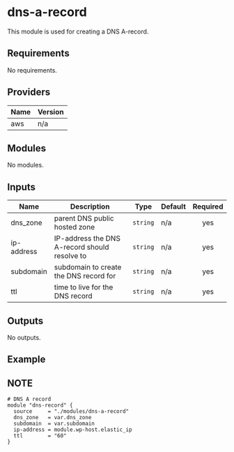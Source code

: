 <!-- BEGIN_TF_DOCS -->
# dns-a-record

This module is used for creating a DNS A-record.

## Requirements

No requirements.

## Providers

| Name | Version |
|------|---------|
| aws | n/a |

## Modules

No modules.

## Inputs

| Name | Description | Type | Default | Required |
|------|-------------|------|---------|:--------:|
| dns\_zone | parent DNS public hosted zone | `string` | n/a | yes |
| ip-address | IP-address the DNS A-record should resolve to | `string` | n/a | yes |
| subdomain | subdomain to create the DNS record for | `string` | n/a | yes |
| ttl | time to live for the DNS record | `string` | n/a | yes |

## Outputs

No outputs.



Example
---
**NOTE**
---
```hcl
# DNS A record
module "dns-record" {
  source     = "./modules/dns-a-record"
  dns_zone   = var.dns_zone
  subdomain  = var.subdomain
  ip-address = module.wp-host.elastic_ip
  ttl        = "60"
}
```
<!-- END_TF_DOCS -->